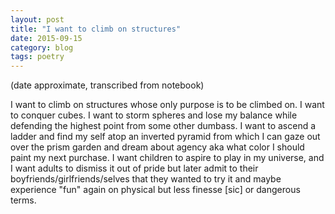 ```yaml
---
layout: post
title: "I want to climb on structures"
date: 2015-09-15
category: blog
tags: poetry
---
```


(date approximate, transcribed from notebook)

I want to climb on structures whose only purpose is to be climbed on. I want to conquer cubes. I want to storm spheres and lose my balance while defending the highest point from some other dumbass. I want to ascend a ladder and find my self atop an inverted pyramid from which I can gaze out over the prism garden and dream about agency aka what color I should paint my next purchase. I want children to aspire to play in my universe, and I want adults to dismiss it out of pride but later admit to their boyfriends/girlfriends/selves that they wanted to try it and maybe experience "fun" again on physical but less finesse [sic] or dangerous terms.
